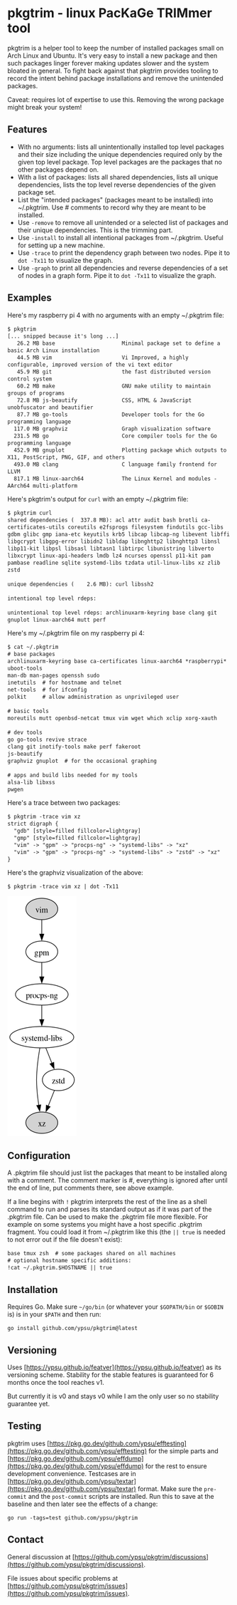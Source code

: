 # pkgtrim - linux PacKaGe TRIMmer tool

pkgtrim is a helper tool to keep the number of installed packages small on Arch Linux and Ubuntu.
It's very easy to install a new package and then such packages linger forever making updates slower and the system bloated in general.
To fight back against that pkgtrim provides tooling to record the intent behind package installations and remove the unintended packages.

Caveat: requires lot of expertise to use this.
Removing the wrong package might break your system!

## Features

- With no arguments: lists all unintentionally installed top level packages and their size including the unique dependencies required only by the given top level package.
  Top level packages are the packages that no other packages depend on.
- With a list of packages: lists all shared dependencies, lists all unique dependencies, lists the top level reverse dependencies of the given package set.
- List the "intended packages" (packages meant to be installed) into ~/.pkgtrim.
  Use # comments to record why they are meant to be installed.
- Use `-remove` to remove all unintended or a selected list of packages and their unique dependencies.
  This is the trimming part.
- Use `-install` to install all intentional packages from ~/.pkgtrim.
  Useful for setting up a new machine.
- Use `-trace` to print the dependency graph between two nodes.
  Pipe it to `dot -Tx11` to visualize the graph.
- Use `-graph` to print all dependencies and reverse dependencies of a set of nodes in a graph form.
  Pipe it to `dot -Tx11` to visualize the graph.

## Examples

Here's my raspberry pi 4 with no arguments with an empty ~/.pkgtrim file:

```
$ pkgtrim
[... snipped because it's long ...]
   26.2 MB base                     Minimal package set to define a basic Arch Linux installation
   44.5 MB vim                      Vi Improved, a highly configurable, improved version of the vi text editor
   45.9 MB git                      the fast distributed version control system
   60.2 MB make                     GNU make utility to maintain groups of programs
   72.8 MB js-beautify              CSS, HTML & JavaScript unobfuscator and beautifier
   87.7 MB go-tools                 Developer tools for the Go programming language
  117.0 MB graphviz                 Graph visualization software
  231.5 MB go                       Core compiler tools for the Go programming language
  452.9 MB gnuplot                  Plotting package which outputs to X11, PostScript, PNG, GIF, and others
  493.0 MB clang                    C language family frontend for LLVM
  817.1 MB linux-aarch64            The Linux Kernel and modules - AArch64 multi-platform
```

Here's pkgtrim's output for `curl` with an empty ~/.pkgtrim file:

```
$ pkgtrim curl
shared dependencies (  337.8 MB): acl attr audit bash brotli ca-certificates-utils coreutils e2fsprogs filesystem findutils gcc-libs gdbm glibc gmp iana-etc keyutils krb5 libcap libcap-ng libevent libffi libgcrypt libgpg-error libidn2 libldap libnghttp2 libnghttp3 libnsl libp11-kit libpsl libsasl libtasn1 libtirpc libunistring libverto libxcrypt linux-api-headers lmdb lz4 ncurses openssl p11-kit pam pambase readline sqlite systemd-libs tzdata util-linux-libs xz zlib zstd

unique dependencies (    2.6 MB): curl libssh2

intentional top level rdeps:

unintentional top level rdeps: archlinuxarm-keyring base clang git gnuplot linux-aarch64 mutt perf
```

Here's my ~/.pkgtrim file on my raspberry pi 4:

```
$ cat ~/.pkgtrim
# base packages
archlinuxarm-keyring base ca-certificates linux-aarch64 *raspberrypi* uboot-tools
man-db man-pages openssh sudo
inetutils  # for hostname and telnet
net-tools  # for ifconfig
polkit     # allow administration as unprivileged user

# basic tools
moreutils mutt openbsd-netcat tmux vim wget which xclip xorg-xauth

# dev tools
go go-tools revive strace
clang git inotify-tools make perf fakeroot
js-beautify
graphviz gnuplot  # for the occasional graphing

# apps and build libs needed for my tools
alsa-lib libxss
pwgen
```

Here's a trace between two packages:

```
$ pkgtrim -trace vim xz
strict digraph {
  "gdb" [style=filled fillcolor=lightgray]
  "gmp" [style=filled fillcolor=lightgray]
  "vim" -> "gpm" -> "procps-ng" -> "systemd-libs" -> "xz"
  "vim" -> "gpm" -> "procps-ng" -> "systemd-libs" -> "zstd" -> "xz"
}
```

Here's the graphviz visualization of the above:

```
$ pkgtrim -trace vim xz | dot -Tx11
```

![trace visualization](trace.png)

## Configuration

A .pkgtrim file should just list the packages that meant to be installed along with a comment.
The comment marker is #, everything is ignored after until the end of line, put comments there, see above example.

If a line begins with `!` pkgtrim interprets the rest of the line as a shell command to run and parses its standard output as if it was part of the .pkgtrim file.
Can be used to make the .pkgtrim file more flexible.
For example on some systems you might have a host specific .pkgtrim fragment.
You could load it from ~/.pkgtrim like this (the `|| true` is needed to not error out if the file doesn't exist):

```
base tmux zsh  # some packages shared on all machines
# optional hostname specific additions:
!cat ~/.pkgtrim.$HOSTNAME || true
```

## Installation

Requires Go.
Make sure `~/go/bin` (or whatever your `$GOPATH/bin` or `$GOBIN` is) is in your `$PATH` and then run:

```
go install github.com/ypsu/pkgtrim@latest
```

## Versioning

Uses [https://ypsu.github.io/featver](https://ypsu.github.io/featver) as its versioning scheme.
Stability for the stable features is guaranteed for 6 months once the tool reaches v1.

But currently it is v0 and stays v0 while I am the only user so no stability guarantee yet.

## Testing

pkgtrim uses [https://pkg.go.dev/github.com/ypsu/efftesting](https://pkg.go.dev/github.com/ypsu/efftesting) for the simple parts and [https://pkg.go.dev/github.com/ypsu/effdump](https://pkg.go.dev/github.com/ypsu/effdump) for the rest to ensure development convenience.
Testcases are in [https://pkg.go.dev/github.com/ypsu/textar](https://pkg.go.dev/github.com/ypsu/textar) format.
Make sure the `pre-commit` and the `post-commit` scripts are installed.
Run this to save at the baseline and then later see the effects of a change:

```
go run -tags=test github.com/ypsu/pkgtrim
```

## Contact

General discussion at [https://github.com/ypsu/pkgtrim/discussions](https://github.com/ypsu/pkgtrim/discussions).

File issues about specific problems at [https://github.com/ypsu/pkgtrim/issues](https://github.com/ypsu/pkgtrim/issues).
